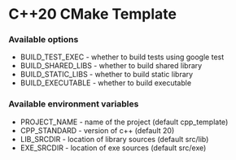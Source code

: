 # C++20 CMake Template


### Available options
- BUILD_TEST_EXEC - whether to build tests using google test
- BUILD_SHARED_LIBS - whether to build shared library
- BUILD_STATIC_LIBS - whether to build static library
- BUILD_EXECUTABLE  - whether to build executable

### Available environment variables
- PROJECT_NAME - name of the project (default cpp_template)
- CPP_STANDARD - version of c++ (default 20)
- LIB_SRCDIR   - location of library sources (default src/lib)
- EXE_SRCDIR   - location of exe sources (default src/exe)